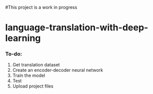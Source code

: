 #This project is a work in progress
# language-translation-with-deep-learning

### To-do:
1. Get translation dataset
2. Create an encoder-decoder neural network
3. Train the model
4. Test
5. Upload project files
